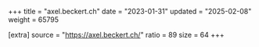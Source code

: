 +++
title = "axel.beckert.ch"
date = "2023-01-31"
updated = "2025-02-08"
weight = 65795

[extra]
source = "https://axel.beckert.ch/"
ratio = 89
size = 64
+++
